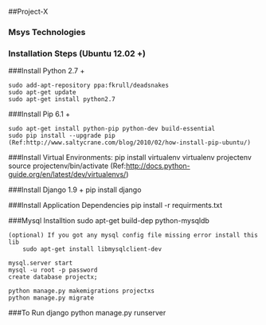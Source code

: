 ##Project-X 

### Msys Technologies

### Installation Steps (Ubuntu 12.02 +)

   
###Install Python 2.7 +

	sudo add-apt-repository ppa:fkrull/deadsnakes
	sudo apt-get update
	sudo apt-get install python2.7

###Install Pip 6.1 +

	sudo apt-get install python-pip python-dev build-essential
	sudo pip install --upgrade pip
	(Ref:http://www.saltycrane.com/blog/2010/02/how-install-pip-ubuntu/)

###Install Virtual Environments:
	pip install virtualenv
	virtualenv projectenv
	source projectenv/bin/activate
	(Ref:http://docs.python-guide.org/en/latest/dev/virtualenvs/)

###Install Django 1.9 +
	pip install django

###Install Application Dependencies
	pip install -r requirments.txt

###Mysql Installtion
	sudo apt-get build-dep python-mysqldb
	
	(optional) If you got any mysql config file missing error install this lib
		sudo apt-get install libmysqlclient-dev

	mysql.server start
	mysql -u root -p password
	create database projectx;
    
	python manage.py makemigrations projectxs
	python manage.py migrate



###To Run django
	python manage.py runserver




